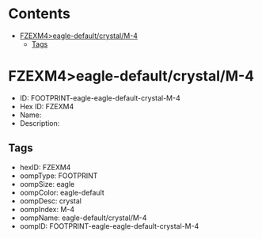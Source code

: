 



Contents
========

* [FZEXM4>eagle-default/crystal/M-4](#fzexm4eagle-defaultcrystalm-4)
	* [Tags](#tags)

# FZEXM4>eagle-default/crystal/M-4

- ID: FOOTPRINT-eagle-eagle-default-crystal-M-4
- Hex ID: FZEXM4
- Name: 
- Description: 

## Tags

- hexID: FZEXM4
- oompType: FOOTPRINT
- oompSize: eagle
- oompColor: eagle-default
- oompDesc: crystal
- oompIndex: M-4
- oompName: eagle-default/crystal/M-4
- oompID: FOOTPRINT-eagle-eagle-default-crystal-M-4
